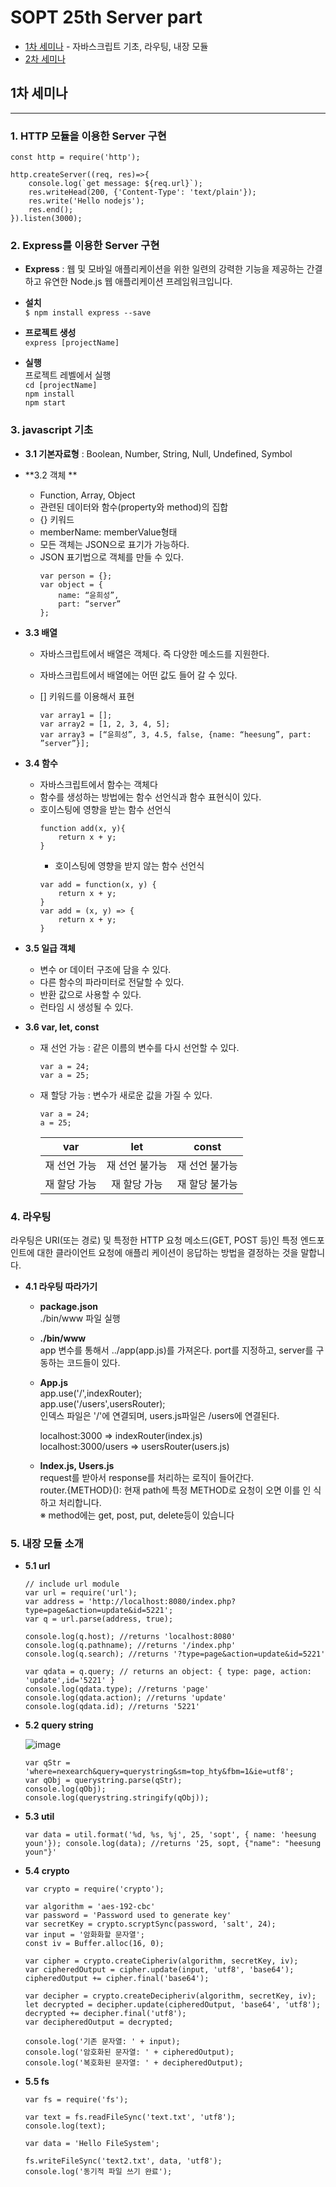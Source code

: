 # SOPT 25th Server part
- [1차 세미나](##1차-세미나) - 자바스크립트 기초, 라우팅, 내장 모듈
- [2차 세미나](##2차-세미나) 


## 1차 세미나
------------
### 1. HTTP 모듈을 이용한 Server 구현
```
const http = require('http');

http.createServer((req, res)=>{
    console.log(`get message: ${req.url}`);
    res.writeHead(200, {'Content-Type': 'text/plain'});
    res.write('Hello nodejs');
    res.end();
}).listen(3000);
```

### 2. Express를 이용한 Server 구현

   - **Express** : 웹 및 모바일 애플리케이션을 위한 일련의 강력한 기능을 제공하는 간결하고 유연한 Node.js 웹 애플리케이션 프레임워크입니다.

   - **설치** \
   `$ npm install express --save`

   - **프로젝트 생성** \
   `express [projectName]`

   - **실행** \
   프로젝트 레벨에서 실행 \
   `cd [projectName]` \
   `npm install`\
   `npm start`

### 3. javascript 기초

+ **3.1 기본자료형** : Boolean, Number, String, Null, Undefined, Symbol 

+ **3.2 객체 **

  - Function, Array, Object
  - 관련된 데이터와 함수(property와 method)의 집합
  - {} 키워드
  - memberName: memberValue형태
  - 모든 객체는 JSON으로 표기가 가능하다.
  - JSON 표기법으로 객체를 만들 수 있다.
    ```
    var person = {};
    var object = { 
        name: “윤희성”, 
        part: “server”
    };
    ```

- **3.3 배열**
  - 자바스크립트에서 배열은 객체다. 즉 다양한 메소드를 지원한다.
  - 자바스크립트에서 배열에는 어떤 값도 들어 갈 수 있다.
  - [] 키워드를 이용해서 표현

    ```
    var array1 = [];
    var array2 = [1, 2, 3, 4, 5];
    var array3 = [“윤희성”, 3, 4.5, false, {name: “heesung”, part: ”server”}];
    ```

- **3.4 함수**
  - 자바스크립트에서 함수는 객체다
  - 함수를 생성하는 방법에는 함수 선언식과 함수 표현식이 있다.
  - 호이스팅에 영향을 받는 함수 선언식
    ```
    function add(x, y){ 
        return x + y;
    }
    ```
    - 호이스팅에 영향을 받지 않는 함수 선언식
    ```
    var add = function(x, y) { 
        return x + y;
    }
    var add = (x, y) => { 
        return x + y;
    }
    ```

- **3.5 일급 객체**
  - 변수 or 데이터 구조에 담을 수 있다.
  - 다른 함수의 파라미터로 전달할 수 있다.
  - 반환 값으로 사용할 수 있다.
  - 런타임 시 생성될 수 있다.

- **3.6 var, let, const**
  - 재 선언 가능 : 같은 이름의 변수를 다시 선언할 수 있다.
    ```
    var a = 24;
    var a = 25;
    ```
  - 재 할당 가능 : 변수가 새로운 값을 가질 수 있다. 
    ```
    var a = 24;
    a = 25;
    ```
    |var|let|const|
    |:-:|:-:|:-:|
    |재 선언 가능|재 선언 불가능|재 선언 불가능|
    |재 할당 가능|재 할당 가능|재 할당 불가능|

### 4. 라우팅
   
   라우팅은 URI(또는 경로) 및 특정한 HTTP 요청 메소드(GET, POST 등)인 특정 엔드포인트에 대한 클라이언트 요청에 애플리 케이션이 응답하는 방법을 결정하는 것을 말합니다.

   - **4.1 라우팅 따라가기**

     - **package.json** \
     ./bin/www 파일 실행

     - **./bin/www** \
    app 변수를 통해서 ../app(app.js)를 가져온다. port를 지정하고, server를 구동하는 코드들이 있다.

     - **App.js** \
      app.use('/',indexRouter); \
      app.use('/users',usersRouter); \
      인덱스 파일은 '/'에 연결되며, users.js파일은 /users에 연결된다.

        localhost:3000 => indexRouter(index.js) \
        localhost:3000/users => usersRouter(users.js)

      - **Index.js, Users.js** \
        request를 받아서 response를 처리하는 로직이 들어간다. \
        router.{METHOD}():
        현재 path에 특정 METHOD로 요청이 오면 이를 인 식하고 처리합니다. \
        ※ method에는 get, post, put, delete등이 있습니다
      

### 5. 내장 모듈 소개

   - **5.1 url**

        ```
        // include url module
        var url = require('url');
        var address = 'http://localhost:8080/index.php?type=page&action=update&id=5221';
        var q = url.parse(address, true);

        console.log(q.host); //returns 'localhost:8080'
        console.log(q.pathname); //returns '/index.php'
        console.log(q.search); //returns '?type=page&action=update&id=5221'

        var qdata = q.query; // returns an object: { type: page, action: 'update',id='5221' }
        console.log(qdata.type); //returns 'page'
        console.log(qdata.action); //returns 'update'
        console.log(qdata.id); //returns '5221'
        ```

   - **5.2 query string**

        ![image](https://user-images.githubusercontent.com/35513039/66933697-68678c80-f074-11e9-9b00-a60188add641.png)

        ```
        var qStr = 'where=nexearch&query=querystring&sm=top_hty&fbm=1&ie=utf8';
        var qObj = querystring.parse(qStr);
        console.log(qObj);
        console.log(querystring.stringify(qObj));
        ```

   - **5.3 util**

        ```
        var data = util.format('%d, %s, %j', 25, 'sopt', { name: 'heesung youn'}); console.log(data); //returns '25, sopt, {"name": "heesung youn"}'
        ```

   - **5.4 crypto**

        ```
        var crypto = require('crypto');

        var algorithm = 'aes-192-cbc'
        var password = 'Password used to generate key'
        var secretKey = crypto.scryptSync(password, 'salt', 24);
        var input = '암화화할 문자열';
        const iv = Buffer.alloc(16, 0);

        var cipher = crypto.createCipheriv(algorithm, secretKey, iv);
        var cipheredOutput = cipher.update(input, 'utf8', 'base64'); 
        cipheredOutput += cipher.final('base64');

        var decipher = crypto.createDecipheriv(algorithm, secretKey, iv);
        let decrypted = decipher.update(cipheredOutput, 'base64', 'utf8');
        decrypted += decipher.final('utf8');
        var decipheredOutput = decrypted;

        console.log('기존 문자열: ' + input);
        console.log('암호화된 문자열: ' + cipheredOutput);
        console.log('복호화된 문자열: ' + decipheredOutput);
        ```

   - **5.5 fs**

        ```
        var fs = require('fs');
        
        var text = fs.readFileSync('text.txt', 'utf8');
        console.log(text);

        var data = 'Hello FileSystem';

        fs.writeFileSync('text2.txt', data, 'utf8');
        console.log('동기적 파일 쓰기 완료');
        ```